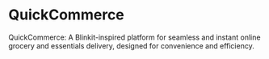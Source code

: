 # QuickCommerce
QuickCommerce: A Blinkit-inspired platform for seamless and instant online grocery and essentials delivery, designed for convenience and efficiency.
